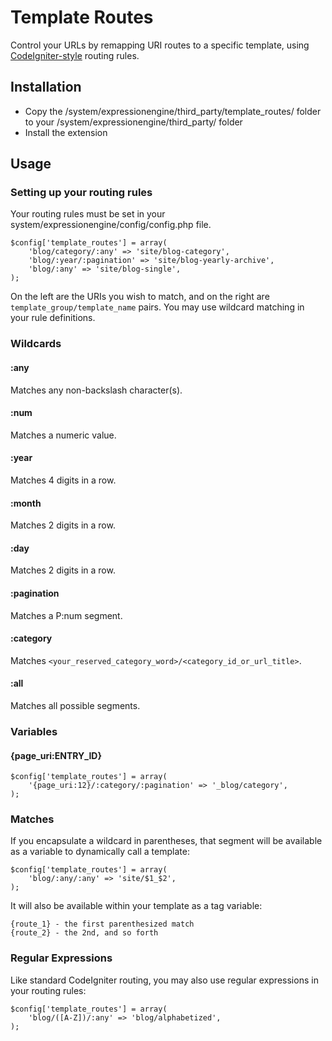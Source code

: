 # Template Routes

Control your URLs by remapping URI routes to a specific template, using [CodeIgniter-style](http://ellislab.com/codeigniter/user-guide/general/routing.html) routing rules.

## Installation

* Copy the /system/expressionengine/third_party/template_routes/ folder to your /system/expressionengine/third_party/ folder
* Install the extension

## Usage

### Setting up your routing rules

Your routing rules must be set in your system/expressionengine/config/config.php file.

	$config['template_routes'] = array(
		'blog/category/:any' => 'site/blog-category',
		'blog/:year/:pagination' => 'site/blog-yearly-archive',
		'blog/:any' => 'site/blog-single',
	);

On the left are the URIs you wish to match, and on the right are `template_group/template_name` pairs. You may use wildcard matching in your rule definitions.

### Wildcards

#### :any

Matches any non-backslash character(s).

#### :num

Matches a numeric value.

#### :year

Matches 4 digits in a row.

#### :month

Matches 2 digits in a row.

#### :day

Matches 2 digits in a row.

#### :pagination

Matches a P:num segment.

#### :category

Matches `<your_reserved_category_word>/<category_id_or_url_title>`.

#### :all

Matches all possible segments.

### Variables

#### {page_uri:ENTRY_ID}

	$config['template_routes'] = array(
		'{page_uri:12}/:category/:pagination' => '_blog/category',
	);

### Matches

If you encapsulate a wildcard in parentheses, that segment will be available as a variable to dynamically call a template:

	$config['template_routes'] = array(
		'blog/:any/:any' => 'site/$1_$2',
	);

It will also be available within your template as a tag variable:

	{route_1} - the first parenthesized match
	{route_2} - the 2nd, and so forth

### Regular Expressions

Like standard CodeIgniter routing, you may also use regular expressions in your routing rules:

	$config['template_routes'] = array(
		'blog/([A-Z])/:any' => 'blog/alphabetized',
	);
